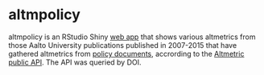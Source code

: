 altmpolicy
==========

altmpolicy is an RStudio Shiny [web app](https://ttso.shinyapps.io/altmpolicy) that shows various altmetrics from those Aalto University publications published in 2007-2015 that have gathered altmetrics from [policy documents](https://www.altmetric.com/blog/new-source-alert-policy-documents/), accrording to the [Altmetric public API](https://www.altmetric.com/support/almetric-api/). The API was queried by DOI.
